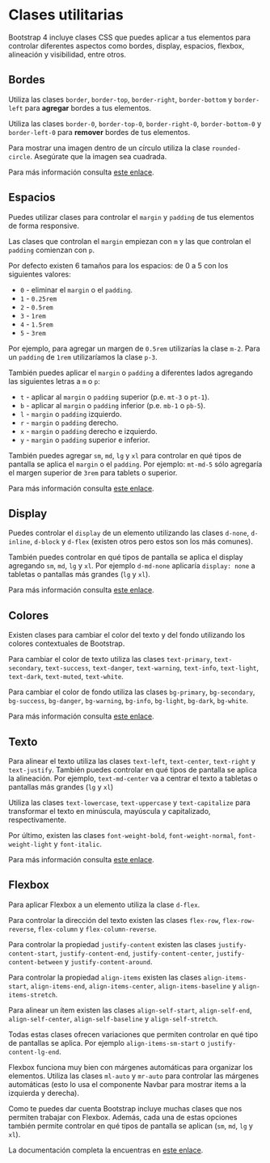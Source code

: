 # Clases utilitarias

Bootstrap 4 incluye clases CSS que puedes aplicar a tus elementos para controlar diferentes aspectos como bordes, display, espacios, flexbox, alineación y visibilidad, entre otros.

## Bordes

Utiliza las clases `border`, `border-top`, `border-right`, `border-bottom` y `border-left` para **agregar** bordes a tus elementos.

Utiliza las clases `border-0`, `border-top-0`, `border-right-0`, `border-bottom-0` y `border-left-0` para **remover** bordes de tus elementos.

Para mostrar una imagen dentro de un círculo utiliza la clase `rounded-circle`. Asegúrate que la imagen sea cuadrada.

Para más información consulta [este enlace](https://getbootstrap.com/docs/4.0/utilities/borders/).

## Espacios

Puedes utilizar clases para controlar el `margin` y `padding` de tus elementos de forma responsive.

Las clases que controlan el `margin` empiezan con `m` y las que controlan el `padding` comienzan con `p`.

Por defecto existen 6 tamaños para los espacios: de 0 a 5 con los siguientes valores:

* `0` - eliminar el `margin` o el `padding`.
* `1` - `0.25rem`
* `2` - `0.5rem`
* `3` - `1rem`
* `4` - `1.5rem`
* `5` - `3rem`

Por ejemplo, para agregar un margen de `0.5rem` utilizarías la clase `m-2`. Para un `padding` de `1rem` utilizaríamos la clase `p-3`.

También puedes aplicar el `margin` o `padding` a diferentes lados agregando las siguientes letras a `m` o `p`:

* `t` - aplicar al `margin` o `padding` superior (p.e. `mt-3` o `pt-1`).
* `b` - aplicar al `margin` o `padding` inferior (p.e. `mb-1` o `pb-5`).
* `l` - `margin` o `padding` izquierdo.
* `r` - `margin` o `padding` derecho.
* `x` - `margin` o `padding` derecho e izquierdo.
* `y` - `margin` o `padding` superior e inferior.

También puedes agregar `sm`, `md`, `lg` y `xl` para controlar en qué tipos de pantalla se aplica el `margin` o el `padding`. Por ejemplo: `mt-md-5` sólo agregaría el margen superior de `3rem` para tablets o superior.

Para más información consulta [este enlace](https://getbootstrap.com/docs/4.0/utilities/spacing/).

## Display

Puedes controlar el `display` de un elemento utilizando las clases `d-none`, `d-inline`, `d-block` y `d-flex` (existen otros pero estos son los más comunes).

También puedes controlar en qué tipos de pantalla se aplica el display agregando `sm`, `md`, `lg` y `xl`. Por ejemplo `d-md-none` aplicaría `display: none` a tabletas o pantallas más grandes (`lg` y `xl`).

Para más información consulta [este enlace](https://getbootstrap.com/docs/4.0/utilities/display/).

## Colores

Existen clases para cambiar el color del texto y del fondo utilizando los colores contextuales de Bootstrap.

Para cambiar el color de texto utiliza las clases `text-primary`, `text-secondary`, `text-success`, `text-danger`, `text-warning`, `text-info`, `text-light`, `text-dark`, `text-muted`, `text-white`.

Para cambiar el color de fondo utiliza las clases `bg-primary`, `bg-secondary`, `bg-success`, `bg-danger`, `bg-warning`, `bg-info`, `bg-light`, `bg-dark`, `bg-white`.

Para más información consulta [este enlace](https://getbootstrap.com/docs/4.0/utilities/colors/).

## Texto

Para alinear el texto utiliza las clases `text-left`, `text-center`, `text-right` y `text-justify`. También puedes controlar en qué tipos de pantalla se aplica la alineación. Por ejemplo, `text-md-center` va a centrar el texto a tabletas o pantallas más grandes (`lg` y `xl`)

Utiliza las clases `text-lowercase`, `text-uppercase` y `text-capitalize` para transformar el texto en minúscula, mayúscula y capitalizado, respectivamente.

Por último, existen las clases `font-weight-bold`, `font-weight-normal`, `font-weight-light` y `font-italic`.

Para más información consulta [este enlace](https://getbootstrap.com/docs/4.0/utilities/text/).

## Flexbox

Para aplicar Flexbox a un elemento utiliza la clase `d-flex`.

Para controlar la dirección del texto existen las clases `flex-row`, `flex-row-reverse`, `flex-column` y `flex-column-reverse`.

Para controlar la propiedad `justify-content` existen las clases `justify-content-start`, `justify-content-end`, `justify-content-center`, `justify-content-between` y `justify-content-around`.

Para controlar la propiedad `align-items` existen las clases `align-items-start`, `align-items-end`, `align-items-center`, `align-items-baseline` y `align-items-stretch`.

Para alinear un ítem existen las clases `align-self-start`, `align-self-end`, `align-self-center`, `align-self-baseline` y `align-self-stretch`.

Todas estas clases ofrecen variaciones que permiten controlar en qué tipo de pantallas se aplica. Por ejemplo `align-items-sm-start` o `justify-content-lg-end`.

Flexbox funciona muy bien con márgenes automáticas para organizar los elementos. Utiliza las clases `ml-auto` y `mr-auto` para controlar las márgenes automáticas (esto lo usa el componente Navbar para mostrar items a la izquierda y derecha).

Como te puedes dar cuenta Bootstrap incluye muchas clases que nos permiten trabajar con Flexbox. Además, cada una de estas opciones también permite controlar en qué tipos de pantalla se aplican (`sm`, `md`, `lg` y `xl`).

La documentación completa la encuentras en [este enlace](https://getbootstrap.com/docs/4.0/utilities/flex/).
